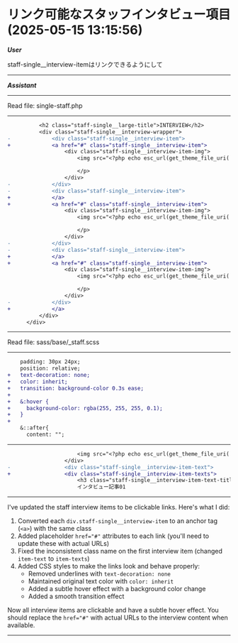 <!-- Generated by SpecStory -->

# リンク可能なスタッフインタビュー項目 (2025-05-15 13:15:56)

_**User**_

staff-single__interview-itemはリンクできるようにして

---

_**Assistant**_



---

Read file: single-staff.php

---

```diff
          <h2 class="staff-single__large-title">INTERVIEW</h2>
          <div class="staff-single__interview-wrapper">
-             <div class="staff-single__interview-item">
+             <a href="#" class="staff-single__interview-item">
                  <div class="staff-single__interview-item-img">
                      <img src="<?php echo esc_url(get_theme_file_uri('/images/interview-img.png')); ?>" alt="">
```

```diff
                      </p>
                  </div>
-             </div>
-             <div class="staff-single__interview-item">
+             </a>
+             <a href="#" class="staff-single__interview-item">
                  <div class="staff-single__interview-item-img">
                      <img src="<?php echo esc_url(get_theme_file_uri('/images/interview-img.png')); ?>" alt="">
```

```diff
                      </p>
                  </div>
-             </div>
-             <div class="staff-single__interview-item">
+             </a>
+             <a href="#" class="staff-single__interview-item">
                  <div class="staff-single__interview-item-img">
                      <img src="<?php echo esc_url(get_theme_file_uri('/images/interview-img.png')); ?>" alt="">
```

```diff
                      </p>
                  </div>
-             </div>
+             </a>
          </div>
      </div>
```

---

Read file: sass/base/_staff.scss

---

```diff
    padding: 30px 24px;
    position: relative;
+   text-decoration: none;
+   color: inherit;
+   transition: background-color 0.3s ease;
+   
+   &:hover {
+     background-color: rgba(255, 255, 255, 0.1);
+   }
+   
    &::after{
      content: "";
```

---

```diff
                      <img src="<?php echo esc_url(get_theme_file_uri('/images/interview-img.png')); ?>" alt="">
                  </div>
-                 <div class="staff-single__interview-item-text">
+                 <div class="staff-single__interview-item-texts">
                      <h3 class="staff-single__interview-item-text-title">
                      インタビュー記事01
```

---

I've updated the staff interview items to be clickable links. Here's what I did:

1. Converted each `div.staff-single__interview-item` to an anchor tag (`<a>`) with the same class
2. Added placeholder `href="#"` attributes to each link (you'll need to update these with actual URLs)
3. Fixed the inconsistent class name on the first interview item (changed `item-text` to `item-texts`)
4. Added CSS styles to make the links look and behave properly:
   - Removed underlines with `text-decoration: none`
   - Maintained original text color with `color: inherit`
   - Added a subtle hover effect with a background color change
   - Added a smooth transition effect

Now all interview items are clickable and have a subtle hover effect. You should replace the `href="#"` with actual URLs to the interview content when available.

---

